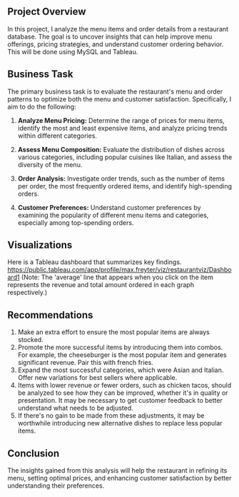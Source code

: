 ## Project Overview

In this project, I analyze the menu items and order details from a restaurant database. The goal is to uncover insights that can help improve menu offerings, pricing strategies, and understand customer ordering behavior. This will be done using MySQL and Tableau. 

## Business Task

The primary business task is to evaluate the restaurant's menu and order patterns to optimize both the menu and customer satisfaction. Specifically, I aim to do the following:

1. **Analyze Menu Pricing:** Determine the range of prices for menu items, identify the most and least expensive items, and analyze pricing trends within different categories.

2. **Assess Menu Composition:** Evaluate the distribution of dishes across various categories, including popular cuisines like Italian, and assess the diversity of the menu.

3. **Order Analysis:** Investigate order trends, such as the number of items per order, the most frequently ordered items, and identify high-spending orders.

4. **Customer Preferences:** Understand customer preferences by examining the popularity of different menu items and categories, especially among top-spending orders.

## Visualizations
Here is a Tableau dashboard that summarizes key findings. https://public.tableau.com/app/profile/max.freyter/viz/restaurantviz/Dashboard1
(Note: The 'average' line that appears when you click on the item represents the revenue and total amount ordered in each graph respectively.)

## Recommendations
1. Make an extra effort to ensure the most popular items are always stocked.
2. Promote the more successful items by introducing them into combos. For example, the cheeseburger is the most popular item and generates significant revenue. Pair this with french fries.
3. Expand the most successful categories, which were Asian and Italian. Offer new variations for best sellers where applicable.
4. Items with lower revenue or fewer orders, such as chicken tacos, should be analyzed to see how they can be improved, whether it's in quality or presentation. It may be necessary to get customer feedback to better understand what needs to be adjusted.
5. If there's no gain to be made from these adjustments, it may be worthwhile introducing new alternative dishes to replace less popular items.

## Conclusion
The insights gained from this analysis will help the restaurant in refining its menu, setting optimal prices, and enhancing customer satisfaction by better understanding their preferences. 

